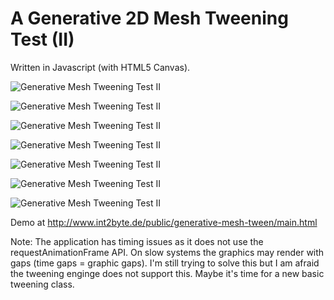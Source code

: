 A Generative 2D Mesh Tweening Test (II)
======================================

Written in Javascript (with HTML5 Canvas).


![Generative Mesh Tweening Test II](generative-mesh-tween-deviation-0.png)

![Generative Mesh Tweening Test II](generative-mesh-tween-deviation-0-1.png)

![Generative Mesh Tweening Test II](generative-mesh-tween-deviation-0-2.png)

![Generative Mesh Tweening Test II](generative-mesh-tween-deviation-0-3.png)

![Generative Mesh Tweening Test II](generative-mesh-tween-deviation-2-cubic.png)

![Generative Mesh Tweening Test II](generative-mesh-tween-random-0.png)

![Generative Mesh Tweening Test II](generative-mesh-tween-drag-centroid-0.png)


Demo at http://www.int2byte.de/public/generative-mesh-tween/main.html


Note: The application has timing issues as it does not use the requestAnimationFrame API.
      On slow systems the graphics may render with gaps (time gaps = graphic gaps).
      I'm still trying to solve this but I am afraid the tweening enginge does not support
      this.
      Maybe it's time for a new basic tweening class.
      
